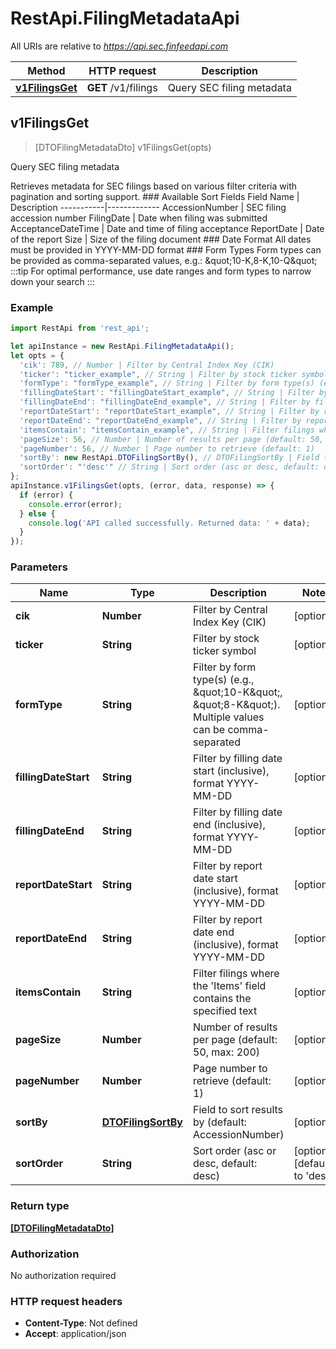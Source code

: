 # RestApi.FilingMetadataApi

All URIs are relative to *https://api.sec.finfeedapi.com*

Method | HTTP request | Description
------------- | ------------- | -------------
[**v1FilingsGet**](FilingMetadataApi.md#v1FilingsGet) | **GET** /v1/filings | Query SEC filing metadata



## v1FilingsGet

> [DTOFilingMetadataDto] v1FilingsGet(opts)

Query SEC filing metadata

Retrieves metadata for SEC filings based on various filter criteria with pagination and sorting support.    ### Available Sort Fields    Field Name | Description  -----------|-------------  AccessionNumber | SEC filing accession number  FilingDate | Date when filing was submitted  AcceptanceDateTime | Date and time of filing acceptance  ReportDate | Date of the report  Size | Size of the filing document    ### Date Format  All dates must be provided in YYYY-MM-DD format    ### Form Types  Form types can be provided as comma-separated values, e.g.: \&quot;10-K,8-K,10-Q\&quot;    :::tip  For optimal performance, use date ranges and form types to narrow down your search  :::

### Example

```javascript
import RestApi from 'rest_api';

let apiInstance = new RestApi.FilingMetadataApi();
let opts = {
  'cik': 789, // Number | Filter by Central Index Key (CIK)
  'ticker': "ticker_example", // String | Filter by stock ticker symbol
  'formType': "formType_example", // String | Filter by form type(s) (e.g., \"10-K\", \"8-K\"). Multiple values can be comma-separated
  'fillingDateStart': "fillingDateStart_example", // String | Filter by filling date start (inclusive), format YYYY-MM-DD
  'fillingDateEnd': "fillingDateEnd_example", // String | Filter by filling date end (inclusive), format YYYY-MM-DD
  'reportDateStart': "reportDateStart_example", // String | Filter by report date start (inclusive), format YYYY-MM-DD
  'reportDateEnd': "reportDateEnd_example", // String | Filter by report date end (inclusive), format YYYY-MM-DD
  'itemsContain': "itemsContain_example", // String | Filter filings where the 'Items' field contains the specified text
  'pageSize': 56, // Number | Number of results per page (default: 50, max: 200)
  'pageNumber': 56, // Number | Page number to retrieve (default: 1)
  'sortBy': new RestApi.DTOFilingSortBy(), // DTOFilingSortBy | Field to sort results by (default: AccessionNumber)
  'sortOrder': "'desc'" // String | Sort order (asc or desc, default: desc)
};
apiInstance.v1FilingsGet(opts, (error, data, response) => {
  if (error) {
    console.error(error);
  } else {
    console.log('API called successfully. Returned data: ' + data);
  }
});
```

### Parameters


Name | Type | Description  | Notes
------------- | ------------- | ------------- | -------------
 **cik** | **Number**| Filter by Central Index Key (CIK) | [optional] 
 **ticker** | **String**| Filter by stock ticker symbol | [optional] 
 **formType** | **String**| Filter by form type(s) (e.g., \&quot;10-K\&quot;, \&quot;8-K\&quot;). Multiple values can be comma-separated | [optional] 
 **fillingDateStart** | **String**| Filter by filling date start (inclusive), format YYYY-MM-DD | [optional] 
 **fillingDateEnd** | **String**| Filter by filling date end (inclusive), format YYYY-MM-DD | [optional] 
 **reportDateStart** | **String**| Filter by report date start (inclusive), format YYYY-MM-DD | [optional] 
 **reportDateEnd** | **String**| Filter by report date end (inclusive), format YYYY-MM-DD | [optional] 
 **itemsContain** | **String**| Filter filings where the &#39;Items&#39; field contains the specified text | [optional] 
 **pageSize** | **Number**| Number of results per page (default: 50, max: 200) | [optional] 
 **pageNumber** | **Number**| Page number to retrieve (default: 1) | [optional] 
 **sortBy** | [**DTOFilingSortBy**](.md)| Field to sort results by (default: AccessionNumber) | [optional] 
 **sortOrder** | **String**| Sort order (asc or desc, default: desc) | [optional] [default to &#39;desc&#39;]

### Return type

[**[DTOFilingMetadataDto]**](DTOFilingMetadataDto.md)

### Authorization

No authorization required

### HTTP request headers

- **Content-Type**: Not defined
- **Accept**: application/json

